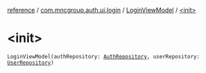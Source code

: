 [reference](../../index.md) / [com.mncgroup.auth.ui.login](../index.md) / [LoginViewModel](index.md) / [&lt;init&gt;](./-init-.md)

# &lt;init&gt;

`LoginViewModel(authRepository: `[`AuthRepository`](../../com.mncgroup.auth.repository/-auth-repository/index.md)`, userRepository: `[`UserRepository`](../../com.mncgroup.common.repository/-user-repository/index.md)`)`